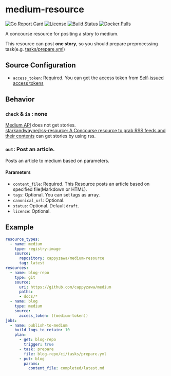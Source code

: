 # medium-resource
[![Go Report Card](https://goreportcard.com/badge/cappyzawa/medium-resource)](https://goreportcard.com/report/cappyzawa/medium-resource)
[![License](https://img.shields.io/badge/License-Apache%202.0-blue.svg)](https://opensource.org/licenses/Apache-2.0)
[![Build Status](https://concourse.ik.am:14161/api/v1/teams/cappyzawa/pipelines/medium-resource/jobs/test-master/badge)](https://concourse.ik.am:14161/teams/cappyzawa/pipelines/medium-resource)
[![Docker Pulls](https://img.shields.io/docker/pulls/cappyzawa/medium-resource.svg)](https://hub.docker.com/r/cappyzawa/medium-resource)

A concourse resource for positing a story to medium.  

This resource can post **one story**, so you should prepare preprocessing task(e.g. [tasks/prepare.yml](https://github.com/cappyzawa/medium/blob/master/ci/tasks/prepare.yml))

## Source Configuration
* `access_token`: Required. You can get the access token from [Self\-issued access tokens](https://github.com/Medium/medium-api-docs#22-self-issued-access-tokens)

## Behavior
### `check` & `in` : none
[Medium API](https://github.com/Medium/medium-api-docs#32-publications) does not get stories.  
[starkandwayne/rss\-resource: A Concourse resource to grab RSS feeds and their contents](https://github.com/starkandwayne/rss-resource) can get stories by using rss.  

### `out`: Post an article.
Posts an article to medium based on parameters.
#### Parameters
* `content_file`: Required. This Resource posts an article based on specified file(Markdown or HTML).
* `tags`: Optional. You can set tags as array.
* `canonical_url`: Optional.
* `status`: Optional. Default `draft`.
* `licence`: Optional.

## Example
```yaml
resource_types:
  - name: medium
    type: registry-image
    source:
      repository: cappyzawa/medium-resource
      tag: latest
resources:
  - name: blog-repo
    type: git
    source:
      uri: https://github.com/cappyzawa/medium
      paths:
      - docs/*
  - name: blog
    type: medium
    source:
      access_token: ((medium-token))
jobs:
  - name: publish-to-medium
    build_logs_to_retain: 10
    plan:
      - get: blog-repo
        trigger: true
      - task: prepare
        file: blog-repo/ci/tasks/prepare.yml
      - put: blog
        params:
          content_file: completed/latest.md
```
